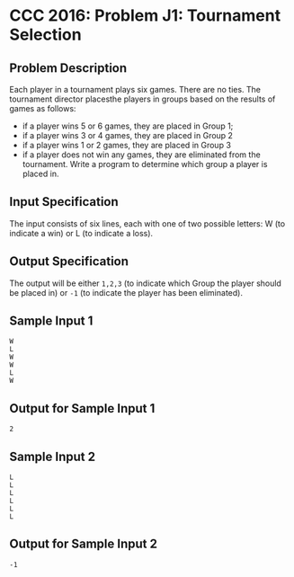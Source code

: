# CCC 2016: Problem J1: Tournament Selection #

## Problem Description ##
Each player in a tournament plays six games.  There are no ties.  The tournament director placesthe players in groups based on the results of games as follows:
* if a player wins 5 or 6 games, they are placed in Group 1;
* if a player wins 3 or 4 games, they are placed in Group 2
* if a player wins 1 or 2 games, they are placed in Group 3
* if a player does not win any games, they are eliminated from the tournament.
Write a program to determine which group a player is placed in.

## Input Specification ##
The input consists of six lines, each with one of two possible letters: W (to indicate a win) or L (to indicate a loss).

## Output Specification ##
The output will be either ```1,2,3``` (to indicate which Group the player should be placed in) or ```-1``` (to indicate the player has been eliminated). 

## Sample Input 1 ##
```
W
L
W
W
L
W
```
## Output for Sample Input 1 ##
```
2
```

## Sample Input 2 ##
```
L
L
L
L
L
L
```
## Output for Sample Input 2 ###
```
-1
```